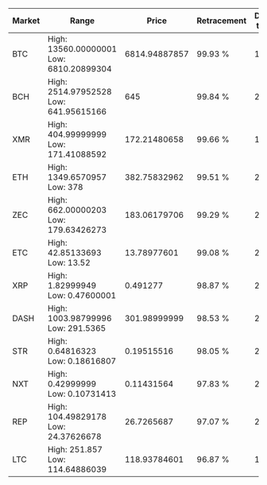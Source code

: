 | Market | Range | Price| Retracement | Doubles to 50% |
| --- | --- | --- | --- | --- |
| BTC | High: 13560.00000001<br />Low: 6810.20899304 | 6814.94887857 | 99.93 % | 1.49 |
| BCH | High: 2514.97952528<br />Low: 641.95615166 | 645 | 99.84 % | 2.45 |
| XMR | High: 404.99999999<br />Low: 171.41088592 | 172.21480658 | 99.66 % | 1.67 |
| ETH | High: 1349.6570957<br />Low: 378 | 382.75832962 | 99.51 % | 2.26 |
| ZEC | High: 662.00000203<br />Low: 179.63426273 | 183.06179706 | 99.29 % | 2.30 |
| ETC | High: 42.85133693<br />Low: 13.52 | 13.78977601 | 99.08 % | 2.04 |
| XRP | High: 1.82999949<br />Low: 0.47600001 | 0.491277 | 98.87 % | 2.35 |
| DASH | High: 1003.98799996<br />Low: 291.5365 | 301.98999999 | 98.53 % | 2.14 |
| STR | High: 0.64816323<br />Low: 0.18616807 | 0.19515516 | 98.05 % | 2.14 |
| NXT | High: 0.42999999<br />Low: 0.10731413 | 0.11431564 | 97.83 % | 2.35 |
| REP | High: 104.49829178<br />Low: 24.37626678 | 26.7265687 | 97.07 % | 2.41 |
| LTC | High: 251.857<br />Low: 114.64886039 | 118.93784601 | 96.87 % | 1.54 |
